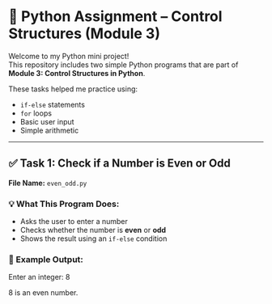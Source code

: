 # 🐍 Python Assignment – Control Structures (Module 3)

Welcome to my Python mini project!  
This repository includes two simple Python programs that are part of **Module 3: Control Structures in Python**.

These tasks helped me practice using:
- `if-else` statements
- `for` loops
- Basic user input
- Simple arithmetic

---

## ✅ Task 1: Check if a Number is Even or Odd

**File Name:** `even_odd.py`

### 💡 What This Program Does:
- Asks the user to enter a number
- Checks whether the number is **even** or **odd**
- Shows the result using an `if-else` condition

### 🧪 Example Output:
Enter an integer: 8

8 is an even number.
